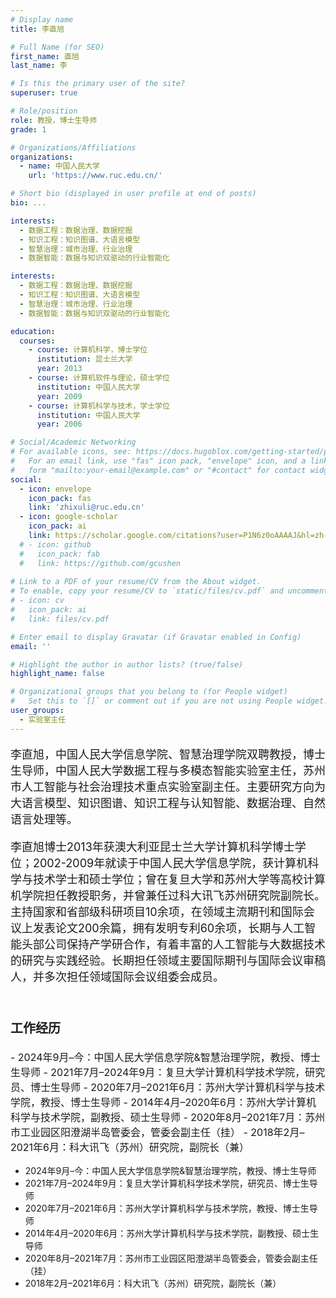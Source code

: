 ```yaml
---
# Display name
title: 李直旭

# Full Name (for SEO)
first_name: 直旭
last_name: 李

# Is this the primary user of the site?
superuser: true

# Role/position
role: 教授，博士生导师
grade: 1

# Organizations/Affiliations
organizations:
  - name: 中国人民大学
    url: 'https://www.ruc.edu.cn/'

# Short bio (displayed in user profile at end of posts)
bio: ...

interests:
  - 数据工程：数据治理、数据挖掘
  - 知识工程：知识图谱、大语言模型
  - 智慧治理：城市治理、行业治理
  - 数据智能：数据与知识双驱动的行业智能化

interests:
  - 数据工程：数据治理、数据挖掘
  - 知识工程：知识图谱、大语言模型
  - 智慧治理：城市治理、行业治理
  - 数据智能：数据与知识双驱动的行业智能化

education:
  courses:
    - course: 计算机科学，博士学位
      institution: 昆士兰大学
      year: 2013
    - course: 计算机软件与理论，硕士学位
      institution: 中国人民大学
      year: 2009
    - course: 计算机科学与技术，学士学位
      institution: 中国人民大学
      year: 2006

# Social/Academic Networking
# For available icons, see: https://docs.hugoblox.com/getting-started/page-builder/#icons
#   For an email link, use "fas" icon pack, "envelope" icon, and a link in the
#   form "mailto:your-email@example.com" or "#contact" for contact widget.
social:
  - icon: envelope
    icon_pack: fas
    link: 'zhixuli@ruc.edu.cn'
  - icon: google-scholar
    icon_pack: ai
    link: https://scholar.google.com/citations?user=P1N6z0oAAAAJ&hl=zh-CN&oi=ao
  # - icon: github
  #   icon_pack: fab
  #   link: https://github.com/gcushen
  
# Link to a PDF of your resume/CV from the About widget.
# To enable, copy your resume/CV to `static/files/cv.pdf` and uncomment the lines below.
# - icon: cv
#   icon_pack: ai
#   link: files/cv.pdf

# Enter email to display Gravatar (if Gravatar enabled in Config)
email: ''

# Highlight the author in author lists? (true/false)
highlight_name: false

# Organizational groups that you belong to (for People widget)
#   Set this to `[]` or comment out if you are not using People widget.
user_groups:
  - 实验室主任
---
```


<p style="font-size: 18px;">李直旭，中国人民大学信息学院、智慧治理学院双聘教授，博士生导师，中国人民大学数据工程与多模态智能实验室主任，苏州市人工智能与社会治理技术重点实验室副主任。主要研究方向为大语言模型、知识图谱、知识工程与认知智能、数据治理、自然语言处理等。</p>

<p style="font-size: 18px;">李直旭博士2013年获澳大利亚昆士兰大学计算机科学博士学位；2002-2009年就读于中国人民大学信息学院，获计算机科学与技术学士和硕士学位；曾在复旦大学和苏州大学等高校计算机学院担任教授职务，并曾兼任过科大讯飞苏州研究院副院长。主持国家和省部级科研项目10余项，在领域主流期刊和国际会议上发表论文200余篇，拥有发明专利60余项，长期与人工智能头部公司保持产学研合作，有着丰富的人工智能与大数据技术的研究与实践经验。长期担任领域主要国际期刊与国际会议审稿人，并多次担任领域国际会议组委会成员。</p>
<br>

<p style="font-size: 20px;font-weight: bold;">工作经历</p>
<p style="font-size: 16px;">
- 2024年9月–今：中国人民大学信息学院&智慧治理学院，教授、博士生导师
- 2021年7月–2024年9月：复旦大学计算机科学技术学院，研究员、博士生导师
- 2020年7月–2021年6月：苏州大学计算机科学与技术学院，教授、博士生导师
- 2014年4月–2020年6月：苏州大学计算机科学与技术学院，副教授、硕士生导师
- 2020年8月–2021年7月：苏州市工业园区阳澄湖半岛管委会，管委会副主任（挂）
- 2018年2月–2021年6月：科大讯飞（苏州）研究院，副院长（兼）
</p>

- 2024年9月–今：中国人民大学信息学院&智慧治理学院，教授、博士生导师
- 2021年7月–2024年9月：复旦大学计算机科学技术学院，研究员、博士生导师
- 2020年7月–2021年6月：苏州大学计算机科学与技术学院，教授、博士生导师
- 2014年4月–2020年6月：苏州大学计算机科学与技术学院，副教授、硕士生导师
- 2020年8月–2021年7月：苏州市工业园区阳澄湖半岛管委会，管委会副主任（挂）
- 2018年2月–2021年6月：科大讯飞（苏州）研究院，副院长（兼）
